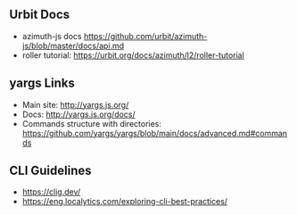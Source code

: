 
## Urbit Docs

 * azimuth-js docs https://github.com/urbit/azimuth-js/blob/master/docs/api.md
 * roller tutorial: https://urbit.org/docs/azimuth/l2/roller-tutorial
 
## yargs Links

 * Main site: http://yargs.js.org/
 * Docs: http://yargs.js.org/docs/
 * Commands structure with directories: https://github.com/yargs/yargs/blob/main/docs/advanced.md#commands

## CLI Guidelines
 * https://clig.dev/
 * https://eng.localytics.com/exploring-cli-best-practices/
 